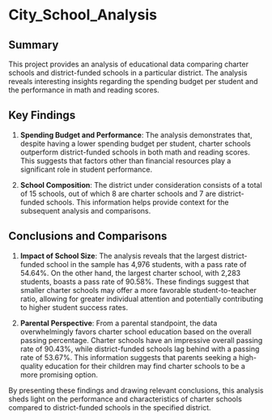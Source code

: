 # City_School_Analysis

## Summary

This project provides an analysis of educational data comparing charter schools and district-funded schools in a particular district. The analysis reveals interesting insights regarding the spending budget per student and the performance in math and reading scores.

## Key Findings

1. **Spending Budget and Performance**: The analysis demonstrates that, despite having a lower spending budget per student, charter schools outperform district-funded schools in both math and reading scores. This suggests that factors other than financial resources play a significant role in student performance.

2. **School Composition**: The district under consideration consists of a total of 15 schools, out of which 8 are charter schools and 7 are district-funded schools. This information helps provide context for the subsequent analysis and comparisons.

## Conclusions and Comparisons

1. **Impact of School Size**: The analysis reveals that the largest district-funded school in the sample has 4,976 students, with a pass rate of 54.64%. On the other hand, the largest charter school, with 2,283 students, boasts a pass rate of 90.58%. These findings suggest that smaller charter schools may offer a more favorable student-to-teacher ratio, allowing for greater individual attention and potentially contributing to higher student success rates.

2. **Parental Perspective**: From a parental standpoint, the data overwhelmingly favors charter school education based on the overall passing percentage. Charter schools have an impressive overall passing rate of 90.43%, while district-funded schools lag behind with a passing rate of 53.67%. This information suggests that parents seeking a high-quality education for their children may find charter schools to be a more promising option.

By presenting these findings and drawing relevant conclusions, this analysis sheds light on the performance and characteristics of charter schools compared to district-funded schools in the specified district.

